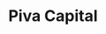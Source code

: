 ---
layout: firm_page
title: "Piva Capital"
id: "piva.vc"
permalink: "/pivacapitalpiva.vc/"
website: "https://piva.vc"
offices: "San Francisco (United States)"
investment_stages: "Series A, Series B, Series C"
portfolio_companies: "Alloy Enterprises, Boston Metal, INERATEC, Koloma, Malta, Inc., Menlo Micro, Novastus, OneRail, Oobli, Plantible, Pyka, Sense Photonics, Urbint, VELO 3D, Worlds, Xage Security"
portfolio_link: "https://piva.vc/portfolio/"
investment_markets: "Industry & Work, Materials & Production, Energy & Mobility"
founded_year: "2019"
description: "Piva Capital invests in people, companies, and breakthrough technologies that will usher in a new industrial era. They focus on early to growth-stage companies at commercial inflection points, managed by executive teams with high entrepreneurial drive, with a focus on foundational cross-industry technological solutions."
linkedin: "https://www.linkedin.com/company/pivacapital/"
twitter: "https://twitter.com/pivavc?lang=en"
instagram: ""
team_page: "https://piva.vc/people/"
investor_type: "Venture Capital"
crunchbase: "https://www.crunchbase.com/organization/piva"
pitchbook: "https://pitchbook.com/profiles/investor/277508-89"

# SEO Optimization
meta_title: "Piva Capital - VC Firm - projectstartups.com"
meta_description: "Piva Capital, Piva Capital invests in people, companies, and breakthrough technologies that will usher in a new industrial era. They focus on early to growth-stage ..."
meta_keywords: "Piva Capital, Industry & Work, Materials & Production, Energy & Mobility, VC firm, venture capital, startup investor, projectstartups.com"
canonical_url: "https://vc.projectstartups.com/pivacapitalpiva.vc/"
---